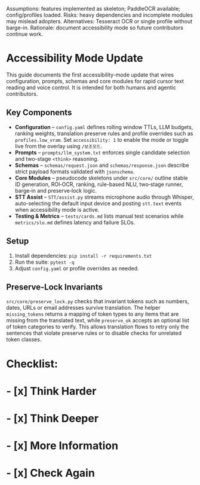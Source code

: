 Assumptions: features implemented as skeleton; PaddleOCR available; config/profiles loaded.
Risks: heavy dependencies and incomplete modules may mislead adopters.
Alternatives: Tesseract OCR or single profile without barge-in.
Rationale: document accessibility mode so future contributors continue work.

# Accessibility Mode Update

This guide documents the first accessibility-mode update that wires
configuration, prompts, schemas and core modules for rapid cursor text
reading and voice control. It is intended for both humans and agentic
contributors.

## Key Components

- **Configuration** – `config.yaml` defines rolling window TTLs, LLM budgets,
  ranking weights, translation preserve rules and profile overrides such as
  `profiles.low_vram`. Set `accessibility: 1` to enable the mode or toggle
  live from the overlay using `/보조모드`.
- **Prompts** – `prompts/llm_system.txt` enforces single candidate selection
  and two-stage `<think>` reasoning.
- **Schemas** – `schemas/request.json` and `schemas/response.json` describe
  strict payload formats validated with `jsonschema`.
- **Core Modules** – pseudocode skeletons under `src/core/` outline stable ID
  generation, ROI‑OCR, ranking, rule-based NLU, two‑stage runner, barge‑in and
  preserve‑lock logic.
- **STT Assist** – `STT/assist.py` streams microphone audio through Whisper,
  auto-selecting the default input device and posting `stt.text` events when
  accessibility mode is active.
- **Testing & Metrics** – `tests/cards.md` lists manual test scenarios while
  `metrics/slo.md` defines latency and failure SLOs.

## Setup

1. Install dependencies: `pip install -r requirements.txt`
2. Run the suite: `pytest -q`
3. Adjust `config.yaml` or profile overrides as needed.

## Preserve-Lock Invariants

`src/core/preserve_lock.py` checks that invariant tokens such as numbers,
dates, URLs or email addresses survive translation. The helper
`missing_tokens` returns a mapping of token types to any items that are
missing from the translated text, while `preserve_ok` accepts an optional
list of token categories to verify. This allows translation flows to retry
only the sentences that violate preserve rules or to disable checks for
unrelated token classes.

# Checklist:
# - [x] Think Harder
# - [x] Think Deeper
# - [x] More Information
# - [x] Check Again
